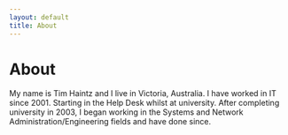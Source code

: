 ```yaml
---
layout: default
title: About
---
```

# About

My name is Tim Haintz and I live in Victoria, Australia. I have worked in IT since 2001. Starting in the Help Desk whilst at university. After completing university in 2003, I began working in the Systems and Network Administration/Engineering fields and have done since. 


